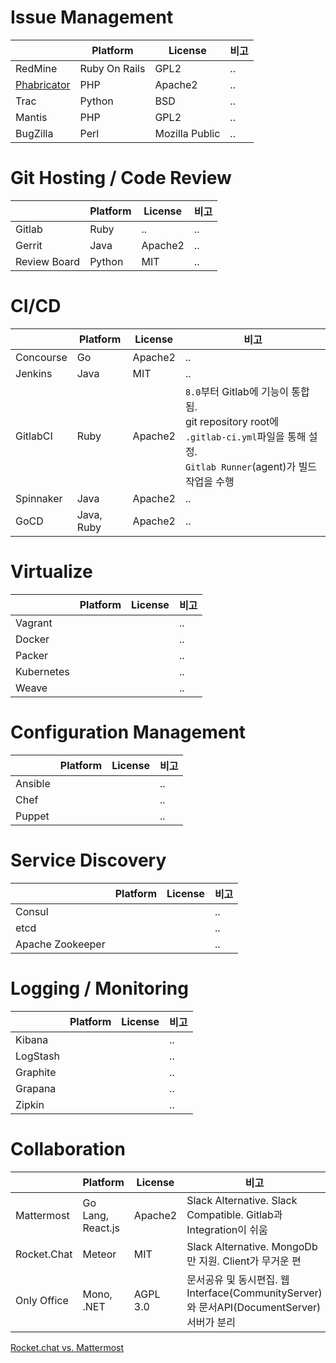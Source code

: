 # Issue Management
|             | Platform      | License        | 비고 |
|---          |---            |---             |---  |
| RedMine     | Ruby On Rails | GPL2           | .. |
| [Phabricator](/devops-tools/issue-management#phabricator) | PHP           | Apache2        | .. |
| Trac        | Python        | BSD            | .. |
| Mantis      | PHP           | GPL2           | .. |
| BugZilla    | Perl          | Mozilla Public | .. |


# Git Hosting / Code Review

|             | Platform      | License        | 비고 |
|---          |---            |---             |---  |
| Gitlab      | Ruby          | ..             | .. |
| Gerrit      | Java          | Apache2        | .. |
| Review Board| Python        | MIT            | .. |

# CI/CD

|             | Platform      | License        | 비고 |
|---          |---            |---             |---  |
| Concourse   | Go            | Apache2        | .. |
| Jenkins     | Java          | MIT            | .. |
| GitlabCI    | Ruby          | Apache2        | `8.0`부터 Gitlab에 기능이 통합됨.<br > git repository root에 `.gitlab-ci.yml`파일을 통해 설정.<br > `Gitlab Runner`(agent)가 빌드작업을 수행 |
| Spinnaker   | Java          | Apache2        | .. |
| GoCD        | Java, Ruby    | Apache2        | .. |


# Virtualize
|             | Platform      | License        | 비고 |
|---          |---            |---             |---  |
| Vagrant     |               |                | .. |
| Docker      |               |                | .. |
| Packer      |               |                | .. |
| Kubernetes  |               |                | .. |
| Weave       |               |                | .. |


# Configuration Management
|             | Platform      | License        | 비고 |
|---          |---            |---             |---  |
| Ansible     |               |                | .. |
| Chef        |               |                | .. |
| Puppet      |               |                | .. |


# Service Discovery

|                   | Platform      | License        | 비고 |
|---                |---            |---             |---  |
| Consul            |               |                | .. |
| etcd              |               |                | .. |
| Apache Zookeeper  |               |                | .. |


# Logging / Monitoring
|                   | Platform      | License        | 비고 |
|---                |---            |---             |---  |
| Kibana            |               |                | .. |
| LogStash          |               |                | .. |
| Graphite          |               |                | .. |
| Grapana           |               |                | .. |
| Zipkin            |               |                | .. |

# Collaboration
|                   | Platform          | License        | 비고 |
|---                |---                |---             |---  |
| Mattermost        | Go Lang, React.js | Apache2        | Slack Alternative. Slack Compatible. Gitlab과 Integration이 쉬움 |
| Rocket.Chat       | Meteor            | MIT            | Slack Alternative. MongoDb만 지원. Client가 무거운 편 |
| Only Office       | Mono, .NET        | AGPL 3.0       | 문서공유 및 동시편집. 웹 Interface(CommunityServer)와 문서API(DocumentServer)서버가 분리 |

[Rocket.chat vs. Mattermost](https://stackshare.io/stackups/lets-chat-vs-rocketchat-vs-mattermost)

